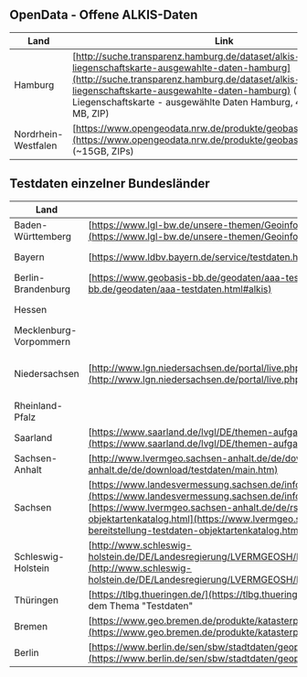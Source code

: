 ## OpenData - Offene ALKIS-Daten

|Land|Link|
|---|---|
|Hamburg|[http://suche.transparenz.hamburg.de/dataset/alkis-liegenschaftskarte-ausgewahlte-daten-hamburg](http://suche.transparenz.hamburg.de/dataset/alkis-liegenschaftskarte-ausgewahlte-daten-hamburg) (Download ALKIS Liegenschaftskarte - ausgewählte Daten Hamburg, 4. Quar [...], 527.8 MB, ZIP)|
|Nordrhein-Westfalen|[https://www.opengeodata.nrw.de/produkte/geobasis/lk/akt/gru_xml/](https://www.opengeodata.nrw.de/produkte/geobasis/lk/akt/gru_xml/) (~15GB, ZIPs)|


## Testdaten einzelner Bundesländer 

| Land  			| GID6 Link | GID7 Link |
|---|---|---|
| Baden-Württemberg		| [https://www.lgl-bw.de/unsere-themen/Geoinformation/AFIS-ALKIS-ATKIS/ALKIS/Testdaten/](https://www.lgl-bw.de/unsere-themen/Geoinformation/AFIS-ALKIS-ATKIS/ALKIS/Testdaten/) | [https://www.lgl-bw.de/unsere-themen/Geoinformation/AFIS-ALKIS-ATKIS/GeoInfoDok-NEU/](https://www.lgl-bw.de/unsere-themen/Geoinformation/AFIS-ALKIS-ATKIS/GeoInfoDok-NEU/) | 
| Bayern			| [https://www.ldbv.bayern.de/service/testdaten.html](https://www.ldbv.bayern.de/service/testdaten.html) | [https://www.ldbv.bayern.de/produkte/kataster/alkis.html](https://www.ldbv.bayern.de/produkte/kataster/alkis.html) | 
| Berlin-Brandenburg		| [https://www.geobasis-bb.de/geodaten/aaa-testdaten.html#alkis](https://www.geobasis-bb.de/geodaten/aaa-testdaten.html#alkis) | [https://geobasis-bb.de/lgb/de/geodaten/liegenschaftskataster/geoinfodok-7-1](https://geobasis-bb.de/lgb/de/geodaten/liegenschaftskataster/geoinfodok-7-1) | 
| Hessen			| | [https://hvbg.hessen.de/geoinformation/afis-alkis-atkis-modell/geoinfodok-neu](https://hvbg.hessen.de/geoinformation/afis-alkis-atkis-modell/geoinfodok-neu) | 
| Mecklenburg-Vorpommern	| | FAQ siehe MV ALKIS – Umstellung auf AAA-AS 7.1 [https://www.laiv-mv.de/Geoinformation/FAQ/](https://www.laiv-mv.de/Geoinformation/FAQ/) | 
| Niedersachsen		| [http://www.lgn.niedersachsen.de/portal/live.php?navigation_id=11043&article_id=51644&_psmand=35](http://www.lgn.niedersachsen.de/portal/live.php?navigation_id=11043&article_id=51644&_psmand=35) | [https://www.lgln.niedersachsen.de/startseite/geodaten_karten/afis_alkis_atkis/aaa_testdaten/testdaten-220074.html](https://www.lgln.niedersachsen.de/startseite/geodaten_karten/afis_alkis_atkis/aaa_testdaten/testdaten-220074.html) | 
| Rheinland-Pfalz		| | 
| Saarland			| [https://www.saarland.de/lvgl/DE/themen-aufgaben/themen/kataster/alkis/alkis.html](https://www.saarland.de/lvgl/DE/themen-aufgaben/themen/kataster/alkis/alkis.html) | 
| Sachsen-Anhalt		| [http://www.lvermgeo.sachsen-anhalt.de/de/download/testdaten/main.htm](http://www.lvermgeo.sachsen-anhalt.de/de/download/testdaten/main.htm) | 
| Sachsen			| [https://www.landesvermessung.sachsen.de/infos-und-testdaten-4020.html](https://www.landesvermessung.sachsen.de/infos-und-testdaten-4020.html) [https://www.lvermgeo.sachsen-anhalt.de/de/rss-detail/geoinfodok-neu-bereitstellung-testdaten-objektartenkatalog.html](https://www.lvermgeo.sachsen-anhalt.de/de/rss-detail/geoinfodok-neu-bereitstellung-testdaten-objektartenkatalog.html) | 
| Schleswig-Holstein		| [http://www.schleswig-holstein.de/DE/Landesregierung/LVERMGEOSH/Downloads/DownloadTestdaten/downloadsTestdatenAlkis.html](http://www.schleswig-holstein.de/DE/Landesregierung/LVERMGEOSH/Downloads/DownloadTestdaten/downloadsTestdatenAlkis.html) | [https://www.schleswig-holstein.de/DE/landesregierung/ministerien-behoerden/LVERMGEOSH/Themen/themaGeoinfoDok/themaGeoinfodok7.html](https://www.schleswig-holstein.de/DE/landesregierung/ministerien-behoerden/LVERMGEOSH/Themen/themaGeoinfoDok/themaGeoinfodok7.html) | 
| Thüringen			| [https://tlbg.thueringen.de/](https://tlbg.thueringen.de/) im Bereich "Online-Shop / Vertrieb" dort direkt unter dem Thema "Testdaten" | 
| Bremen			| [https://www.geo.bremen.de/produkte/katasterprodukte/auszuege-aus-dem-liegenschaftskataster-12272](https://www.geo.bremen.de/produkte/katasterprodukte/auszuege-aus-dem-liegenschaftskataster-12272) | 
| Berlin			| [https://www.berlin.de/sen/sbw/stadtdaten/geoportal/liegenschaftskataster/alkis/](https://www.berlin.de/sen/sbw/stadtdaten/geoportal/liegenschaftskataster/alkis/) | 
